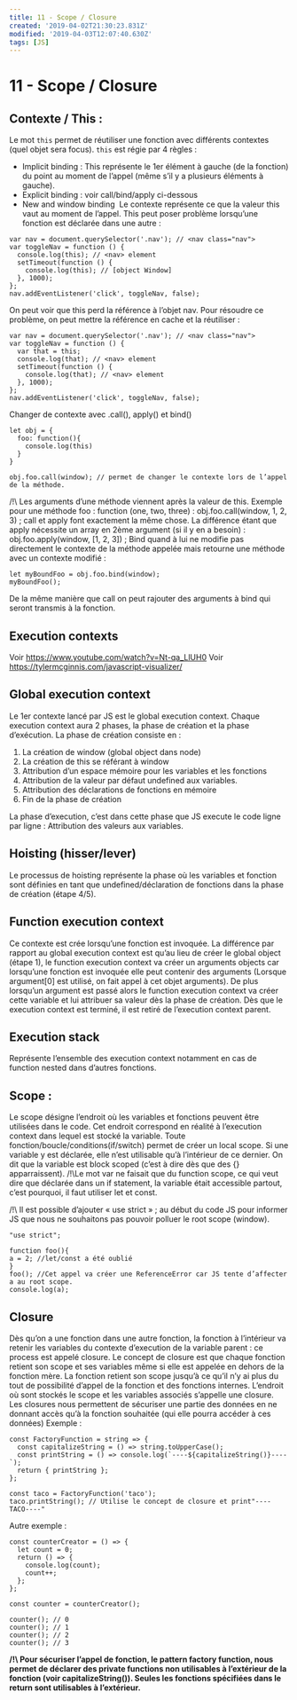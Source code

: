 ```yaml
---
title: 11 - Scope / Closure
created: '2019-04-02T21:30:23.831Z'
modified: '2019-04-03T12:07:40.630Z'
tags: [JS]
---
```


# 11 - Scope / Closure
## Contexte / This : 
Le mot `this` permet de réutiliser une fonction avec différents contextes (quel objet sera focus).
`this` est régie par 4 règles :
 - Implicit binding : This représente le 1er élément à gauche (de la fonction) du point au moment de l’appel (même s’il y a plusieurs éléments à gauche).
 - Explicit binding : voir call/bind/apply ci-dessous
 - New and window binding 
Le contexte représente ce que la valeur this vaut au moment de l’appel.
This peut poser problème lorsqu’une fonction est déclarée dans une autre :
```
var nav = document.querySelector('.nav'); // <nav class="nav">
var toggleNav = function () {
  console.log(this); // <nav> element
  setTimeout(function () {
    console.log(this); // [object Window]
  }, 1000);
};
nav.addEventListener('click', toggleNav, false);
```
On peut voir que this perd la référence à l’objet nav. Pour résoudre ce problème, on peut mettre la référence en cache et la réutiliser :
```
var nav = document.querySelector('.nav'); // <nav class="nav">
var toggleNav = function () {
  var that = this;
  console.log(that); // <nav> element
  setTimeout(function () {
    console.log(that); // <nav> element
  }, 1000);
};
nav.addEventListener('click', toggleNav, false);
```
Changer de contexte avec .call(), apply() et bind()
```
let obj = {
  foo: function(){
    console.log(this)
  }
}

obj.foo.call(window); // permet de changer le contexte lors de l’appel de la méthode.
```
/!\ Les arguments d’une méthode viennent après la valeur de this. Exemple pour une méthode foo : function (one, two, three) :
obj.foo.call(window, 1, 2, 3) ;
call et apply font exactement la même chose. La différence étant que apply nécessite un array en 2ème argument (si il y en a besoin) : obj.foo.apply(window, [1, 2, 3]) ;
Bind quand à lui ne modifie pas directement le contexte de la méthode appelée mais retourne une méthode avec un contexte modifié :
```
let myBoundFoo = obj.foo.bind(window);
myBoundFoo();
```
De la même manière que call on peut rajouter des arguments à bind qui seront transmis à la fonction.


## Execution contexts
Voir https://www.youtube.com/watch?v=Nt-qa_LlUH0
Voir https://tylermcginnis.com/javascript-visualizer/
## Global execution context
Le 1er contexte lancé par JS est le global execution context.
Chaque execution context aura 2 phases, la phase de création et la phase d’exécution.
La phase de création consiste en :
1. La création de window (global object dans node)
1. La création de this se référant à window
1. Attribution d’un espace mémoire pour les variables et les fonctions
1. Attribution de la valeur par défaut undefined aux variables.
1. Attribution des déclarations de fonctions en mémoire
1. Fin de la phase de création

La phase d’execution, c’est dans cette phase que JS execute le code ligne par ligne :
Attribution des valeurs aux variables.

## Hoisting (hisser/lever)
Le processus de hoisting représente la phase où les variables et fonction sont définies en tant que undefined/déclaration de fonctions dans la phase de création (étape 4/5).

## Function execution context
Ce contexte est crée lorsqu’une fonction est invoquée.
La différence par rapport au global execution context est qu’au lieu de créer le global object (étape 1), le function execution context va créer un arguments objects car lorsqu’une fonction est invoquée elle peut contenir des arguments (Lorsque argument[0] est utilisé, on fait appel à cet objet arguments).
De plus lorsqu’un argument est passé alors le function execution context va créer cette variable et lui attribuer sa valeur dès la phase de création.
Dès que le execution context est terminé, il est retiré de l’execution context parent.
## Execution stack
Représente l’ensemble des execution context notamment en cas de function nested dans d’autres fonctions.
## Scope : 
Le scope désigne l’endroit où les variables et fonctions peuvent être utilisées dans le code.
Cet endroit correspond en réalité à l’execution context dans lequel est stocké la variable.
Toute fonction/boucle/conditions(if/switch) permet de créer un local scope. Si une variable y est déclarée, elle n’est utilisable qu’à l’intérieur de ce dernier. On dit que la variable est block scoped (c’est à dire dès que des {} apparraissent). 
/!\Le mot var ne faisait que du function scope, ce qui veut dire que déclarée dans un if statement, la variable était accessible partout, c’est pourquoi, il faut utiliser let et const.

/!\ Il est possible d’ajouter « use strict » ; au début du code JS pour informer JS que nous ne souhaitons pas pouvoir polluer le root scope (window).
```
"use strict";

function foo(){
a = 2; //let/const a été oublié
}
foo(); //Cet appel va créer une ReferenceError car JS tente d’affecter a au root scope. 
console.log(a);
```
## Closure
Dès qu’on a une fonction dans une autre fonction, la fonction à l’intérieur va retenir les variables du contexte d’execution de la variable parent : ce process est appelé closure.
Le concept de closure est que chaque fonction retient son scope et ses variables même si elle est appelée en dehors de la fonction mère. La fonction retient son scope jusqu’à ce qu’il n’y ai plus du tout de possibilité d’appel de la fonction et des fonctions internes.
L’endroit où sont stockés le scope et les variables associés s’appelle une closure.
Les closures nous permettent de sécuriser une partie des données en ne donnant accès qu’à la fonction souhaitée (qui elle pourra accéder à ces données)
Exemple :
```
const FactoryFunction = string => {
  const capitalizeString = () => string.toUpperCase();
  const printString = () => console.log(`----${capitalizeString()}----`);
  return { printString };
};

const taco = FactoryFunction('taco');
taco.printString(); // Utilise le concept de closure et print"----TACO----"
```
Autre exemple :
```
const counterCreator = () => {
  let count = 0;
  return () => {
    console.log(count);
    count++;
  };
};

const counter = counterCreator();

counter(); // 0
counter(); // 1
counter(); // 2
counter(); // 3
```
**/!\ Pour sécuriser l’appel de fonction, le pattern factory function, nous permet de déclarer des private functions non utilisables à l’extérieur de la fonction (voir capitalizeString()). Seules les fonctions spécifiées dans le return sont utilisables à l’extérieur.**
